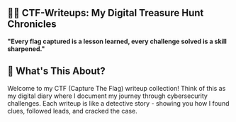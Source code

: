 ## 🏴‍☠️ CTF-Writeups: My Digital Treasure Hunt Chronicles
**"Every flag captured is a lesson learned, every challenge solved is a skill sharpened."**
## 🎯 What's This About?
Welcome to my CTF (Capture The Flag) writeup collection! Think of this as my digital diary where I document my journey through cybersecurity challenges. Each writeup is like a detective story - showing you how I found clues, followed leads, and cracked the case.
